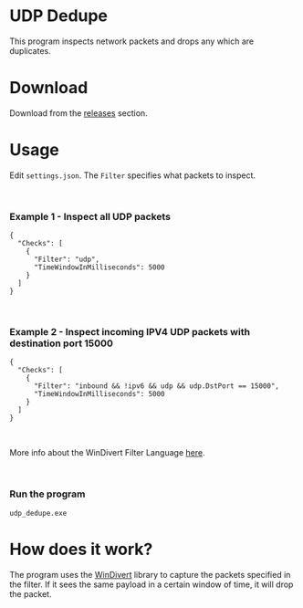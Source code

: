 # UDP Dedupe

This program inspects network packets and drops any which are duplicates.

# Download
Download from the [releases](https://github.com/fiddyschmitt/udp_dedupe/releases) section.

# Usage

Edit `settings.json`.
The `Filter` specifies what packets to inspect.

<br/>

### Example 1 - Inspect all UDP packets
```
{
  "Checks": [
    {
      "Filter": "udp",
      "TimeWindowInMilliseconds": 5000
    }
  ]
}
```

<br/>

### Example 2 - Inspect incoming IPV4 UDP packets with destination port 15000
```
{
  "Checks": [
    {
      "Filter": "inbound && !ipv6 && udp && udp.DstPort == 15000",
      "TimeWindowInMilliseconds": 5000
    }
  ]
}
```


<br/>

More info about the WinDivert Filter Language [here](https://www.reqrypt.org/windivert-doc.html#filter_language).

<br/>

### Run the program
`udp_dedupe.exe`

# How does it work?
The program uses the [WinDivert](https://github.com/basil00/Divert) library to capture the packets specified in the filter. If it sees the same payload in a certain window of time, it will drop the packet.
